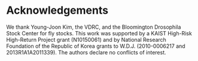 # Acknowledgements

We thank Young-Joon Kim, the VDRC, and the Bloomington Drosophila Stock Center for fly stocks.
This work was supported by a KAIST High-Risk High-Return Project grant (N10150061) and by National Research Foundation of the Republic of Korea grants to W.D.J. (2010-0006217 and 2013R1A1A2011339).
The authors declare no conflicts of interest.
